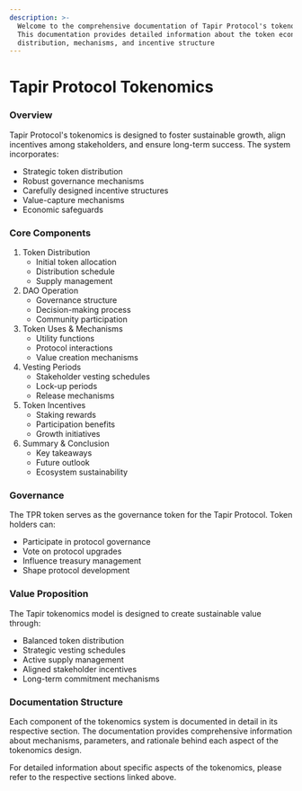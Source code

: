```yaml
---
description: >-
  Welcome to the comprehensive documentation of Tapir Protocol's tokenomics.
  This documentation provides detailed information about the token economics,
  distribution, mechanisms, and incentive structure
---
```


# Tapir Protocol Tokenomics

### Overview

Tapir Protocol's tokenomics is designed to foster sustainable growth, align incentives among stakeholders, and ensure long-term success. The system incorporates:

* Strategic token distribution
* Robust governance mechanisms
* Carefully designed incentive structures
* Value-capture mechanisms
* Economic safeguards

### Core Components

1. Token Distribution
   * Initial token allocation
   * Distribution schedule
   * Supply management
2. DAO Operation
   * Governance structure
   * Decision-making process
   * Community participation
3. Token Uses & Mechanisms
   * Utility functions
   * Protocol interactions
   * Value creation mechanisms
4. Vesting Periods
   * Stakeholder vesting schedules
   * Lock-up periods
   * Release mechanisms
5. Token Incentives
   * Staking rewards
   * Participation benefits
   * Growth initiatives
6. Summary & Conclusion
   * Key takeaways
   * Future outlook
   * Ecosystem sustainability

### Governance

The TPR token serves as the governance token for the Tapir Protocol. Token holders can:

* Participate in protocol governance
* Vote on protocol upgrades
* Influence treasury management
* Shape protocol development

### Value Proposition

The Tapir tokenomics model is designed to create sustainable value through:

* Balanced token distribution
* Strategic vesting schedules
* Active supply management
* Aligned stakeholder incentives
* Long-term commitment mechanisms

### Documentation Structure

Each component of the tokenomics system is documented in detail in its respective section. The documentation provides comprehensive information about mechanisms, parameters, and rationale behind each aspect of the tokenomics design.

For detailed information about specific aspects of the tokenomics, please refer to the respective sections linked above.
